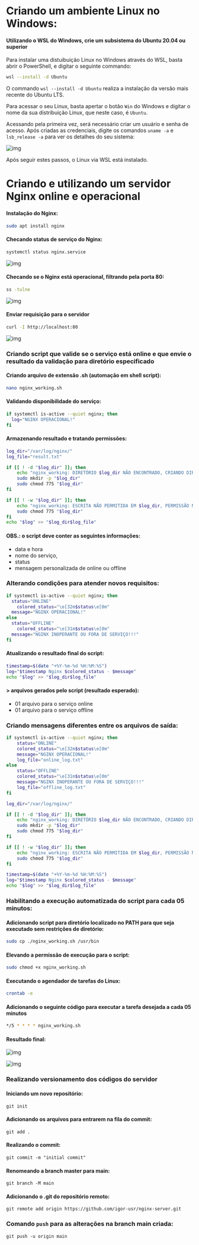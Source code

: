 # Criando um ambiente Linux no Windows:
#### Utilizando o WSL do Windows, crie um subsistema do Ubuntu 20.04 ou superior

Para instalar uma distuibuição Linux no Windows através do WSL, basta abrir o PowerShell, e digitar o seguinte commando:

```bash
wsl --install -d Ubuntu
```

O commando `wsl --install -d Ubuntu` realiza a instalação da versão mais recente do Ubuntu LTS.

Para acessar o seu Linux, basta apertar o botão `Win` do Windows e digitar o nome da sua distribuição Linux, que neste caso, é `Ubuntu`.

Acessando pela primeira vez, será necessário criar um usuário e senha de acesso. Após criadas as credenciais, digite os comandos `uname -a` e `lsb_release -a` para ver os detalhes do seu sistema:

![img](./img/detalhes_sistema.png)

Após seguir estes passos, o Linux via WSL está instalado.

# Criando e utilizando um servidor Nginx online e operacional
#### Instalação do Nginx:
```bash
sudo apt install nginx
```

#### Checando status de serviço do Nginx:
```bash
systemctl status nginx.service
```

![img](./img/nginx_status.png)

#### Checando se o Nginx está operacional, filtrando pela porta 80:
```bash
ss -tulne
```

![img](./img/ss_tulne.png)

#### Enviar requisição para o servidor
```bash
curl -I http://localhost:80
```

![img](./img/curl.png)

### Criando script que valide se o serviço está online e que envie o resultado da validação para diretório especificado
#### Criando arquivo de extensão .sh (automação em shell script):
```bash
nano nginx_working.sh
```

#### Validando disponibilidade do serviço:
```bash
if systemctl is-active --quiet nginx; then
  log="NGINX OPERACIONAL!"
fi
```

#### Armazenando resultado e tratando permissões:
```bash
log_dir="/var/log/nginx/"
log_file="result.txt"

if [[ ! -d "$log_dir" ]]; then
	echo "nginx_working: DIRETÓRIO $log_dir NÃO ENCONTRADO, CRIANDO DIRETÓRIO"
	sudo mkdir -p "$log_dir"
	sudo chmod 775 "$log_dir"
fi

if [[ ! -w "$log_dir" ]]; then
	echo "nginx_working: ESCRITA NÃO PERMITIDA EM $log_dir, PERMISSÃO NECESSÁRIA PARA PROSSEGUIR"
	sudo chmod 775 "$log_dir"
fi
echo "$log" >> "$log_dir$log_file"
```

#### OBS.: o script deve conter as seguintes informações:
- data e hora
- nome do serviço,
- status
- mensagem personalizada de online ou offline


### Alterando condições para atender novos requisitos:
```bash
if systemctl is-active --quiet nginx; then
  status="ONLINE"
	colored_status="\e[32m$status\e[0m"
  message="NGINX OPERACIONAL!"
else
  status="OFFLINE"
	colored_status="\e[31m$status\e[0m"
  message="NGINX INOPERANTE OU FORA DE SERVIÇO!!!"
fi
```

#### Atualizando o resultado final do script:
```bash
timestamp=$(date "+%Y-%m-%d %H:%M:%S")
log="$timestamp Nginx $colored_status - $message"
echo "$log" >> "$log_dir$log_file"
```

#### > arquivos gerados pelo script (resultado esperado):
- 01 arquivo para o serviço online
- 01 arquivo para o serviço offline

### Criando mensagens diferentes entre os arquivos de saída:
```bash
if systemctl is-active --quiet nginx; then
	status="ONLINE"
	colored_status="\e[32m$status\e[0m"
	message="NGINX OPERACIONAL!"
	log_file="online_log.txt"
else
	status="OFFLINE"
	colored_status="\e[31m$status\e[0m"
	message="NGINX INOPERANTE OU FORA DE SERVIÇO!!!"
	log_file="offline_log.txt"
fi

log_dir="/var/log/nginx/"

if [[ ! -d "$log_dir" ]]; then
	echo "nginx_working: DIRETÓRIO $log_dir NÃO ENCONTRADO, CRIANDO DIRETÓRIO"
	sudo mkdir -p "$log_dir"
	sudo chmod 775 "$log_dir"
fi

if [[ ! -w "$log_dir" ]]; then
	echo "nginx_working: ESCRITA NÃO PERMITIDA EM $log_dir, PERMISSÃO NECESSÁRIA PARA PROSSEGUIR"
	sudo chmod 775 "$log_dir"
fi

timestamp=$(date "+%Y-%m-%d %H:%M:%S")
log="$timestamp Nginx $colored_status - $message"
echo "$log" >> "$log_dir$log_file"
```

### Habilitando a execução automatizada do script para cada 05 minutos:
#### Adicionando script para diretório localizado no PATH para que seja executado sem restrições de diretório:
```bash
sudo cp ./nginx_working.sh /usr/bin
```
#### Elevando a permissão de execução para o script:
```bash
sudo chmod +x nginx_working.sh
```

#### Executando o agendador de tarefas do Linux:
```bash
crontab -e
```

#### Adicionando o seguinte código para executar a tarefa desejada a cada 05 minutos
```bash
*/5 * * * * nginx_working.sh
```
#### Resultado final:

![img](./img/nginx_online.png)

![img](./img/nginx_offline.png)

### Realizando versionamento dos códigos do servidor

#### Iniciando um novo repositório:
```
git init
```
#### Adicionando os arquivos para entrarem na fila do commit:
```
git add .
```

#### Realizando o commit:
```
git commit -m "initial commit"
```

#### Renomeando a branch master para main:
```
git branch -M main
```

#### Adicionando o .git do repositório remoto:
```
git remote add origin https://github.com/igor-usr/nginx-server.git
```

### Comando `push` para as alterações na branch main criada:
```
git push -u origin main
```
